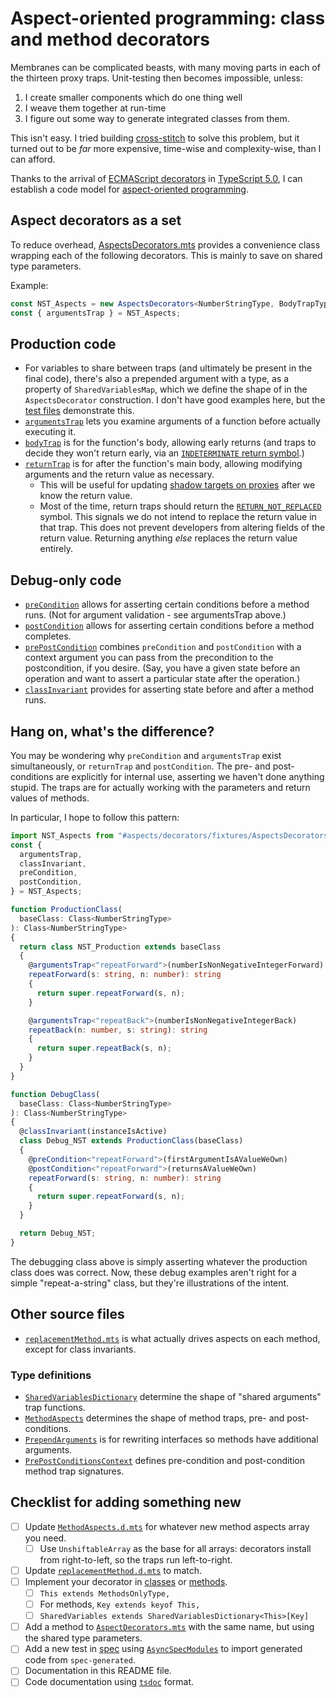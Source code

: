 # Aspect-oriented programming: class and method decorators

Membranes can be complicated beasts, with many moving parts in each of the thirteen proxy traps.  Unit-testing then becomes impossible, unless:

1. I create smaller components which do one thing well
1. I weave them together at run-time
1. I figure out some way to generate integrated classes from them.

This isn't easy.  I tried building [cross-stitch](https://github.com/ajvincent/cross-stitch) to solve this problem, but it turned out to be _far_ more expensive, time-wise and complexity-wise, than I can afford.

Thanks to the arrival of [ECMAScript decorators](https://github.com/tc39/proposal-decorators) in [TypeScript 5.0](https://devblogs.microsoft.com/typescript/announcing-typescript-5-0/), I can establish a code model for [aspect-oriented programming](https://en.wikipedia.org/wiki/Aspect-oriented_programming).

## Aspect decorators as a set

To reduce overhead, [AspectsDecorators.mts](./source/AspectsDecorators.mts) provides a convenience class wrapping each of the following decorators.  This is mainly to save on shared type parameters.

Example:

```typescript
const NST_Aspects = new AspectsDecorators<NumberStringType, BodyTrapTypes>(ClassInvariantsWrapper);
const { argumentsTrap } = NST_Aspects;
```

## Production code

- For variables to share between traps (and ultimately be present in the final code), there's also a prepended argument with a type, as a property of `SharedVariablesMap`, which we define the shape of in the `AspectsDecorator` construction.  I don't have good examples here, but the [test files](./spec/methods/bodyTrap.mts) demonstrate this.
- [`argumentsTrap`](./source/methods/argumentsTrap.mts) lets you examine arguments of a function before actually executing it.
- [`bodyTrap`](./source/methods/bodyTrap.mts) is for the function's body, allowing early returns (and traps to decide they won't return early, via an [`INDETERMINATE` return symbol](./source/symbol-keys.mts).)
- [`returnTrap`](./source/methods/returnTrap.mts) is for after the function's main body, allowing modifying arguments and the return value as necessary.  
  - This will be useful for updating [shadow targets on proxies](https://developer.mozilla.org/en-US/docs/Web/JavaScript/Reference/Global_Objects/Proxy) after we know the return value.
  - Most of the time, return traps should return the [`RETURN_NOT_REPLACED`](./source/symbol-keys.mts) symbol.  This signals we do not intend to replace the return value in that trap.  This does not prevent developers from altering fields of the return value.  Returning anything _else_ replaces the return value entirely.

## Debug-only code

- [`preCondition`](./source/methods/prePostCondition.mts) allows for asserting certain conditions before a method runs.  (Not for argument validation - see argumentsTrap above.)
- [`postCondition`](./source/methods/prePostCondition.mts) allows for asserting certain conditions before a method completes.
- [`prePostCondition`](./source/methods/prePostCondition.mts) combines `preCondition` and `postCondition` with a context argument you can pass from the precondition to the postcondition, if you desire.  (Say, you have a given state before an operation and want to assert a particular state after the operation.)
- [`classInvariant`](./source/classes/classInvariant.mts) provides for asserting state before and after a method runs.

## Hang on, what's the difference?

You may be wondering why `preCondition` and `argumentsTrap` exist simultaneously, or `returnTrap` and `postCondition`.  The pre- and post-conditions are explicitly for internal use, asserting we haven't done anything stupid.  The traps are for actually working with the parameters and return values of methods.

In particular, I hope to follow this pattern:

```typescript
import NST_Aspects from "#aspects/decorators/fixtures/AspectsDecorators.mjs";
const {
  argumentsTrap,
  classInvariant,
  preCondition,
  postCondition,
} = NST_Aspects;

function ProductionClass(
  baseClass: Class<NumberStringType>
): Class<NumberStringType>
{
  return class NST_Production extends baseClass
  {
    @argumentsTrap<"repeatForward">(numberIsNonNegativeIntegerForward)
    repeatForward(s: string, n: number): string
    {
      return super.repeatForward(s, n);
    }

    @argumentsTrap<"repeatBack">(numberIsNonNegativeIntegerBack)
    repeatBack(n: number, s: string): string
    {
      return super.repeatBack(s, n);
    }
  }
}

function DebugClass(
  baseClass: Class<NumberStringType>
): Class<NumberStringType>
{
  @classInvariant(instanceIsActive)
  class Debug_NST extends ProductionClass(baseClass)
  {
    @preCondition<"repeatForward">(firstArgumentIsAValueWeOwn)
    @postCondition<"repeatForward">(returnsAValueWeOwn)
    repeatForward(s: string, n: number): string
    {
      return super.repeatForward(s, n);
    }
  }

  return Debug_NST;
}
```

The debugging class above is simply asserting whatever the production class does was correct.  Now, these debug examples aren't right for a simple "repeat-a-string" class, but they're illustrations of the intent.

## Other source files

- [`replacementMethod.mts`](./source/methods/replacementMethod.mts) is what actually drives aspects on each method, except for class invariants.

### Type definitions

- [`SharedVariablesDictionary`](./source/types/SharedVariablesDictionary.d.mts) determine the shape of "shared arguments" trap functions.
- [`MethodAspects`](./source/types/MethodAspects.d.mts) determines the shape of method traps, pre- and post-conditions.
- [`PrependArguments`](./source/types/PrependArguments.d.mts) is for rewriting interfaces so methods have additional arguments.
- [`PrePostConditionsContext`](./source/types/PrePostConditionsContext.d.mts) defines pre-condition and post-condition method trap signatures.

## Checklist for adding something new

- [ ] Update [`MethodAspects.d.mts`](./source/types/MethodAspects.d.mts) for whatever new method aspects array you need.  
  - [ ] Use `UnshiftableArray` as the base for all arrays:  decorators install from right-to-left, so the traps run left-to-right.
- [ ] Update [`replacementMethod.d.mts`](./source/methods/replacementMethod.mts) to match.
- [ ] Implement your decorator in [classes](./source/classes) or [methods](./source/methods).
  - [ ] `This extends MethodsOnlyType,`
  - [ ] For methods, `Key extends keyof This,`
  - [ ] `SharedVariables extends SharedVariablesDictionary<This>[Key]`
- [ ] Add a method to [`AspectDecorators.mts`](./source/AspectsDecorators.mts) with the same name, but using the shared type parameters.
- [ ] Add a new test in [spec](./spec/) using [`AsyncSpecModules`](../_01_stage_utilities/source/AsyncSpecModules.mts) to import generated code from `spec-generated`.
- [ ] Documentation in this README file.
- [ ] Code documentation using [`tsdoc`](https://tsdoc.org/) format.
